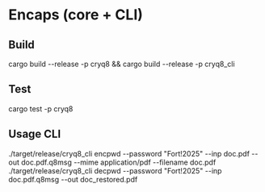 # Encaps (core + CLI)
## Build
cargo build --release -p cryq8 && cargo build --release -p cryq8_cli
## Test
cargo test -p cryq8
## Usage CLI
./target/release/cryq8_cli encpwd --password "Fort!2025" --inp doc.pdf --out doc.pdf.q8msg --mime application/pdf --filename doc.pdf
./target/release/cryq8_cli decpwd --password "Fort!2025" --inp doc.pdf.q8msg --out doc_restored.pdf
